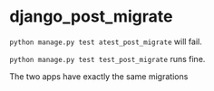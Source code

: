 # django_post_migrate
```python manage.py test atest_post_migrate``` will fail.

```python manage.py test test_post_migrate``` runs fine.

The two apps have exactly the same migrations
